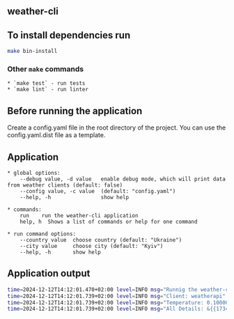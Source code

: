 weather-cli
---

## To install dependencies run
```bash
make bin-install
```

### Other `make` commands
    * `make test` - run tests
    * `make lint` - run linter

## Before running the application
Create a config.yaml file in the root directory of the project. You can use the config.yaml.dist file as a template.

## Application
    * global options:
        --debug value, -d value   enable debug mode, which will print data from weather clients (default: false)
        --config value, -c value  (default: "config.yaml")
        --help, -h                show help

    * commands:
        run    run the weather-cli application
        help, h  Shows a list of commands or help for one command

    * run command options:
        --country value  choose country (default: "Ukraine")
        --city value     choose city (default: "Kyiv")
        --help, -h       show help

## Application output
```bash
time=2024-12-12T14:12:01.470+02:00 level=INFO msg="Runnig the weather-cli application"
time=2024-12-12T14:12:01.739+02:00 level=INFO msg="Client: weatherapi"
time=2024-12-12T14:12:01.739+02:00 level=INFO msg="Temperature: 0.100000"
time=2024-12-12T14:12:01.739+02:00 level=INFO msg="All Details: &{{1734003900 2024-12-12 13:45 0.1 32.3 1 {Sunny //cdn.weatherapi.com/weather/64x64/day/113.png 1000} 10.5 16.9 317 NW 1021 30.14 0 0 73 0 -4.6 23.8 -4.6 23.8 0.2 32.3 -4.1 24.7 10 6 0.6 14.7 23.7}}"
```
